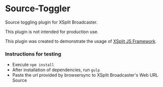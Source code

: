 # Source-Toggler

Source toggling plugin for XSplit Broadcaster. 

This plugin is not intended for production use. 

This plugin was created to demonstrate the usage of [XSplit JS Framework](http://xjsframework.github.io).

### Instructions for testing

- Execute `npm install`
- After installation of dependencies, run `gulp`
- Paste the url provided by browsersync to XSplit Broadcaster's Web URL Source